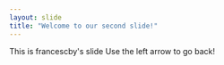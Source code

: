 ```yaml
---
layout: slide
title: "Welcome to our second slide!"
---
```

This is francescby's slide
Use the left arrow to go back!
